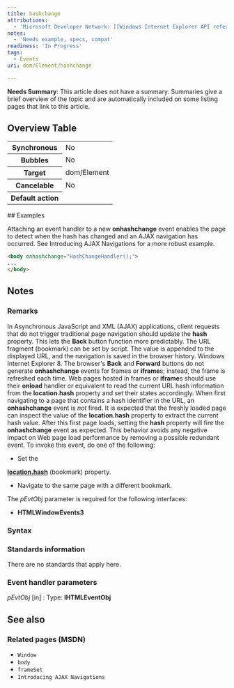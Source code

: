 ```yaml
---
title: hashchange
attributions:
  - 'Microsoft Developer Network: [[Windows Internet Explorer API reference](http://msdn.microsoft.com/en-us/library/ie/hh828809%28v=vs.85%29.aspx) Article]'
notes:
  - 'Needs example, specs, compat'
readiness: 'In Progress'
tags:
  - Events
uri: dom/Element/hashchange

---
```

**Needs Summary**: This article does not have a summary. Summaries give a brief overview of the topic and are automatically included on some listing pages that link to this article.

## <span>Overview Table</span>

<table class="wikitable">
<tr>
<th>
Synchronous

</th>
<td>
No

</td>
</tr>
<tr>
<th>
Bubbles

</th>
<td>
No

</td>
</tr>
<tr>
<th>
Target

</th>
<td>
dom/Element

</td>
</tr>
<tr>
<th>
Cancelable

</th>
<td>
No

</td>
</tr>
<tr>
<th>
Default action

</th>
<td>
</td>
</tr>
</table>
## <span>Examples</span>

Attaching an event handler to a new **onhashchange** event enables the page to detect when the hash has changed and an AJAX navigation has occurred. See Introducing AJAX Navigations for a more robust example.

``` html
<body onhashchange="HashChangeHandler();">
...
</body>
```

## <span>Notes</span>

### <span>Remarks</span>

In Asynchronous JavaScript and XML (AJAX) applications, client requests that do not trigger traditional page navigation should update the **hash** property. This lets the **Back** button function more predictably. The URL fragment (bookmark) can be set by script. The value is appended to the displayed URL, and the navigation is saved in the browser history. Windows Internet Explorer 8. The browser's **Back** and **Forward** buttons do not generate **onhashchange** events for frames or **iframe**s; instead, the frame is refreshed each time. Web pages hosted in frames or **iframe**s should use their **onload** handler or equivalent to read the current URL hash information from the **location.hash** property and set their states accordingly. When first navigating to a page that contains a hash identifier in the URL, an **onhashchange** event is *not* fired. It is expected that the freshly loaded page can inspect the value of the **location.hash** property to extract the current hash value. After this first page loads, setting the **hash** property will fire the **onhashchange** event as expected. This behavior avoids any negative impact on Web page load performance by removing a possible redundant event. To invoke this event, do one of the following:

-   Set the

[**location.hash**](/dom/Location/hash) (bookmark) property.

-   Navigate to the same page with a different bookmark.

The *pEvtObj* parameter is required for the following interfaces:

-   **HTMLWindowEvents3**

### <span>Syntax</span>

### <span>Standards information</span>

There are no standards that apply here.

### <span>Event handler parameters</span>

*pEvtObj* [in]
:   Type: ****IHTMLEventObj****

## <span>See also</span>

### <span>Related pages (MSDN)</span>

-   `Window`
-   `body`
-   `frameSet`
-   `Introducing AJAX Navigations`
